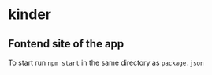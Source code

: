 # kinder
## Fontend site of the app
To start run `npm start` in the same directory as `package.json`